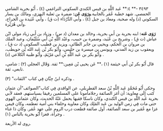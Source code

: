 ٣٤٩٣ -** ٤:** عَبد اللَّهِ بن قيس الكندي السكوني التراغمي (٤) ، أَبُو بحرية الشامي الحمصي. شهد خطبة عُمَر بالجابية.**ورَوَى عَن:** ضمرة بن ثعلبة البهزي، ومالك بن يسار السكوني (د) وله صحبة، ومعاذ بن جبل (٤) ، وأَبي الدَّرْدَاء (ت ق) ، وأبي عُبَيدة بن الجراح، وأبي هُرَيْرة.

**رَوَى عَنه:** ابنه بحرية بن أَبي بحرية، وخالد بن معدان (د س) ، وزياد بن أَبي زياد مولى ابْن عياش (ت ق) ، وشريح بن عُبَيد، وضمرة بن حبيب، وعَبْد اللَّهِ بْن أَبي سُلَيْمان، وعبد الملك بن مروان بن الحكم، ويحيى بن جابر الطائي، ويزيد بن قطيب السكوني (د ت ق) ، ويعقوب بن زيد المدني، ويونس بن ميسرة بن حلبس، وأَبُو بكر بْن عَبد الله بْن حويطب، وأَبُو بكر بن عَبد اللَّهِ بْنِ أَبي مَرْيَمَ، وأَبُو ظبية الكلاعي (د) .

قال أَبُو بكر بْن أَبي خيثمة (١) ،** عَن يحيى بْن مَعِين:** ثقة. وَقَال العجلي (٢) : شامي، تابعي، ثقة.

وذكره ابنُ حِبَّان فِي كتاب "الثقات" (٣) .

وحكى أَبُو مُحَمَّدٍ عَبد اللَّهِ بْنُ سعد القطربلي، عن الواقدي فِي كتاب"الصوائف"أن عثمان كتب إِلَى معاوية: أن أغز الصائفة رجلامأمونا على المسلمين رفيقا بسياستهم. فعقد لأبي بحرية عَبد اللَّهِ بن قيس الكندي، وكان ناسكا فقيها يحمل عَنْهُ الحديث، وكان عثماني الهوى حتى مات فِي زمن الوليد بن عَبد المَلِك وكان معاوية وخلفاء بني أمية تعظمه، وكان فيمن غزا مع عُمَير بن سعد الصائفة، أول صائفة قطعت درب الروم على عهد عُمَر. وكان ذا غناء وجرأة، فغزا أَبُو بحرية بالناس (١) .

روى له الأربعة.